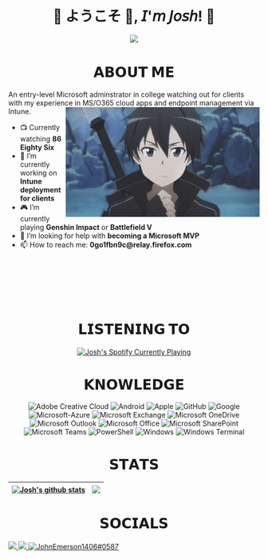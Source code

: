
<h1 align="center">💠 ようこそ 👋, 𝘐'𝘮 𝘑𝘰𝘴𝘩! 💠</h1>
<div align="center">
  <img src=Add-ons/FSN.gif>
</div>

<h1 align="center">𝗔𝗕𝗢𝗨𝗧 𝗠𝗘</h1>
An entry-level Microsoft adminstrator in college watching out for clients with my experience in MS/O365 cloud apps and endpoint management via Intune.
<img src=Add-ons/SAO_K.gif align="right" height="220">

<ul>
  <li> 📺 Currently watching <b>86 Eighty Six</b></li>
  <li> 🔭 I’m currently working on <b>Intune deployment for clients</b></li>
  <li> 🎮 I’m currently playing <b>Genshin Impact</b> or <b>Battlefield V</b></li>
  <li> 🤔 I’m looking for help with <b>becoming a Microsoft MVP</b></li>
  <li> 📫 How to reach me: <b>0go1fbn9c@relay.firefox.com</b></li>
</ul>
<br>
<br>
<br>
<br>
<br>


<!-- Alright spotify url to the center -->
<div align="center">
    <h1 align="center">𝗟𝗜𝗦𝗧𝗘𝗡𝗜𝗡𝗚 𝗧𝗢</h1>
    <a href="https://open.spotify.com/user/j0shbl0ck"><img align="center" src="https://j0shbl0ck.vercel.app/api/spotify?background_color=0d1117&border_color=ffffff" alt="Josh's Spotify Currently Playing" /></a>
</div>


<div align="center">
<h1 align="center">𝗞𝗡𝗢𝗪𝗟𝗘𝗗𝗚𝗘</h1>
  
![Adobe Creative Cloud](https://img.shields.io/badge/-Adobe_Creative_Cloud-DA1F26?style=flat-square&logo=Adobe-Creative-Cloud&logoColor=white)
![Android](https://img.shields.io/badge/-Android-3DDC84?style=flat-square&logo=Android&logoColor=black)
![Apple](https://img.shields.io/badge/-Apple-999999?style=flat-square&logo=Apple&logoColor=white)
![GitHub](https://img.shields.io/badge/-GitHub-181717?style=flat-square&logo=GitHub&logoColor=white)
![Google](https://img.shields.io/badge/-Google-4285F4?style=flat-square&logo=Google&logoColor=white)
![Microsoft-Azure](https://img.shields.io/badge/-Microsoft_Azure-0089D6?style=flat-square&logo=Microsoft-Azure&logoColor=white)
![Microsoft Exchange](https://img.shields.io/badge/-Microsoft_Exchange-0078D4?style=flat-square&logo=Microsoft-Exchange&logoColor=white)
![Microsoft OneDrive](https://img.shields.io/badge/-Microsoft_OneDrive-0078D4?style=flat-square&logo=Microsoft-OneDrive&logoColor=white)
![Microsoft Outlook](https://img.shields.io/badge/-Microsoft_Outlook-0078D4?style=flat-square&logo=Microsoft-Outlook&logoColor=white)
![Microsoft Office](https://img.shields.io/badge/-Microsoft_Office-D83B01?style=flat-square&logo=Microsoft-Office&logoColor=white)
![Microsoft SharePoint](https://img.shields.io/badge/-Microsoft_SharePoint-038387?style=flat-square&logo=Microsoft-SharePoint&logoColor=white)
![Microsoft Teams](https://img.shields.io/badge/-Microsoft_Teams-6264A7?style=flat-square&logo=Microsoft-Teams&logoColor=white)
![PowerShell](https://img.shields.io/badge/-PowerShell-5391FE?style=flat-square&logo=PowerShell&logoColor=white)
![Windows](https://img.shields.io/badge/-Windows-0078D6?style=flat-square&logo=Windows&logoColor=white)
![Windows Terminal](https://img.shields.io/badge/-Windows_Terminal-4D4D4D?style=flat-square&logo=Windows-Terminal&logoColor=white)
</div>
<h1 align="center">𝗦𝗧𝗔𝗧𝗦</h1>

| <a href="https://github.com/anuraghazra/github-readme-stats"><img align="center" src="https://github-readme-stats.vercel.app/api?username=j0shbl0ck&show_icons=true&include_all_commits=true&theme=github_dark&hide_border=true" alt="Josh's github stats" /></a> | <a href="https://github.com/anuraghazra/github-readme-stats"><img align="center" src="https://github-readme-stats.vercel.app/api/top-langs/?username=j0shbl0ck&layout=compact&theme=github_dark&hide_border=true" /></a>
| ------------- | ------------- |

<h1 align="center">𝗦𝗢𝗖𝗜𝗔𝗟𝗦</h1>
<div>
  <a href="https://www.linkedin.com/in/j0shbl0ck247/" target="_blank">
  <img src="https://img.shields.io/badge/LinkedIn-0077B5?style=for-the-badge&logo=linkedin&logoColor=white">
  </a>
  <a href="https://github.com/j0shbl0ck" target="_blank">
  <img src="https://img.shields.io/badge/-GitHub-181717?style=for-the-badge&logo=GitHub&logoColor=white'" target="_blank">
  </a>
  <a href="https://discord.gg/Hatman77#8963" target="blank">
  <img src="https://img.shields.io/badge/Discord-7289DA?style=for-the-badge&logo=discord&logoColor=white" alt="JohnEmerson1406#0587">
  </a>
</div>

              
